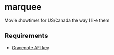 # marquee

Movie showtimes for US/Canada the way I like them

## Requirements

- [Gracenote API key](http://developer.tmsapi.com)
